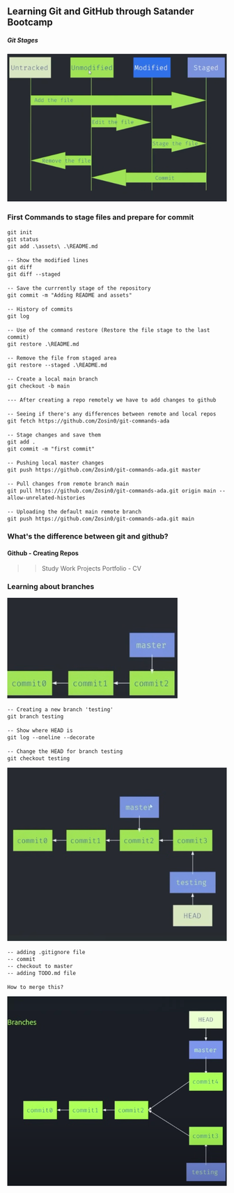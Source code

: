 ## Learning Git and GitHub through Satander Bootcamp

<h5>Git Stages</h5>

![Stages](assets/image1.png)


### First Commands to stage files and prepare for commit

```git
git init
git status
git add .\assets\ .\README.md

-- Show the modified lines
git diff
git diff --staged

-- Save the currrently stage of the repository
git commit -m "Adding README and assets"

-- History of commits
git log

-- Use of the command restore (Restore the file stage to the last commit)
git restore .\README.md 

-- Remove the file from staged area
git restore --staged .\README.md

-- Create a local main branch
git checkout -b main

--- After creating a repo remotely we have to add changes to github

-- Seeing if there's any differences between remote and local repos
git fetch https://github.com/Zosin0/git-commands-ada

-- Stage changes and save them
git add .
git commit -m "first commit"

-- Pushing local master changes
git push https://github.com/Zosin0/git-commands-ada.git master

-- Pull changes from remote branch main
git pull https://github.com/Zosin0/git-commands-ada.git origin main --allow-unrelated-histories

-- Uploading the default main remote branch
git push https://github.com/Zosin0/git-commands-ada.git main
``` 

### What's the difference between git and github?
#### Github - Creating Repos
>> Study
>> Work Projects
>> Portfolio - CV

### Learning about branches
![Branches](assets/image2.png)

```git
-- Creating a new branch 'testing'
git branch testing

-- Show where HEAD is
git log --oneline --decorate

-- Change the HEAD for branch testing
git checkout testing
```

![Commits into branches](assets/image3.png)

```git
-- adding .gitignore file
-- commit
-- checkout to master
-- adding TODO.md file

How to merge this?
```

![Merge](assets/image4.png)


